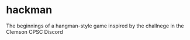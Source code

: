# hackman

The beginnings of a hangman-style game inspired by the challnege in the Clemson CPSC Discord
